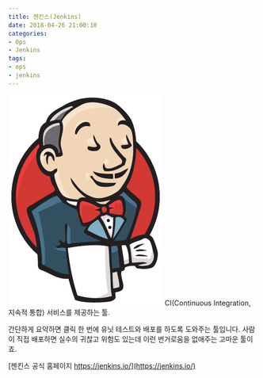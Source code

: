 ```yaml
---
title: 젠킨스(Jenkins)
date: 2018-04-26 21:00:10
categories:
- Ops
- Jenkins
tags:
- ops
- jenkins
---
```

![](/images/jenkins/jenkins.png)
CI(Continuous Integration, 지속적 통합) 서비스를 제공하는 툴.

간단하게 요약하면 클릭 한 번에 유닛 테스트와 배포를 하도록 도와주는 툴입니다.
사람이 직접 배포하면 실수의 귀찮고 위험도 있는데 이런 번거로움을 없애주는 고마운 툴이죠.

[젠킨스 공식 홈페이지
https://jenkins.io/](https://jenkins.io/)